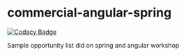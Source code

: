 # commercial-angular-spring
[![Codacy Badge](https://api.codacy.com/project/badge/Grade/10ce3e12bc6b409498f919bd9997dd7f)](https://app.codacy.com/app/Ramonrune/commercial-angular-spring?utm_source=github.com&utm_medium=referral&utm_content=Ramonrune/commercial-angular-spring&utm_campaign=Badge_Grade_Dashboard)

Sample opportunity list did on spring and angular workshop

